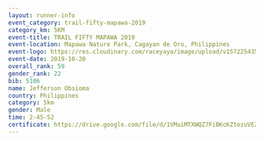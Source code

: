 ```yaml
---
layout: runner-info 
event_category: trail-fifty-mapawa-2019 
category_km: 5KM 
event-title: TRAIL FIFTY MAPAWA 2019  
event-location: Mapawa Nature Park, Cagayan de Oro, Philippines 
event-logo: https://res.cloudinary.com/raceyaya/image/upload/v1572254355/logo/trail-fifty-mapawa_fizjmb.jpg 
event-date: 2019-10-20 
overall_rank: 59
gender_rank: 22
bib: 5106
name: Jefferson Obsioma
country: Philippines
category: 5km
gender: Male
time: 2-45-52
certificate: https://drive.google.com/file/d/1VMuiMTXWQZ7FiBKcKZtozuVEZ1A-4mpt/view?usp=sharing
---
```

